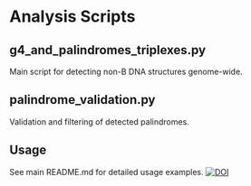 # Analysis Scripts

## g4_and_palindromes_triplexes.py
Main script for detecting non-B DNA structures genome-wide.

## palindrome_validation.py
Validation and filtering of detected palindromes.

## Usage
See main README.md for detailed usage examples.
[![DOI](https://zenodo.org/badge/DOI/10.5281/zenodo.17943021.svg)](https://doi.org/10.5281/zenodo.17943021)
